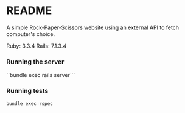 # README

A simple Rock-Paper-Scissors website using an external API to fetch computer's choice.

Ruby: 3.3.4
Rails: 7.1.3.4

### Running the server
``bundle exec rails server```

### Running tests
```bundle exec rspec```
